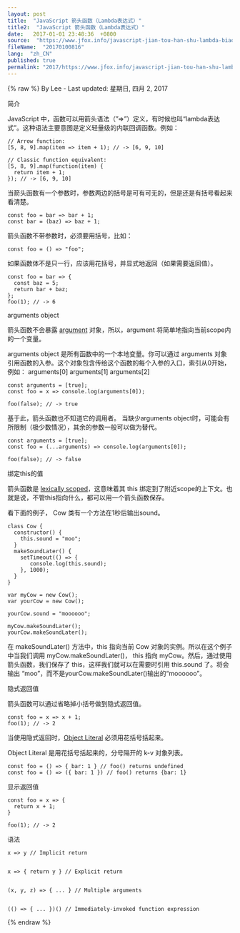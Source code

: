 ```yaml
---
layout: post
title:  "JavaScript 箭头函数（Lambda表达式）"
title2:  "JavaScript 箭头函数（Lambda表达式）"
date:   2017-01-01 23:48:36  +0800
source:  "https://www.jfox.info/javascript-jian-tou-han-shu-lambda-biao-da-shi.html"
fileName:  "20170100816"
lang:  "zh_CN"
published: true
permalink: "2017/https://www.jfox.info/javascript-jian-tou-han-shu-lambda-biao-da-shi.html"
---
```

{% raw %}
By Lee - Last updated: 星期日, 四月 2, 2017

简介

JavaScript 中，函数可以用箭头语法（”=>”）定义，有时候也叫“lambda表达式”。这种语法主要意图是定义轻量级的内联回调函数。例如：

    // Arrow function:
    [5, 8, 9].map(item => item + 1); // -> [6, 9, 10]
    
    // Classic function equivalent:
    [5, 8, 9].map(function(item) {
      return item + 1;
    }); // -> [6, 9, 10]

当箭头函数有一个参数时，参数两边的括号是可有可无的，但是还是有括号看起来看清楚。

    const foo = bar => bar + 1;
    const bar = (baz) => baz + 1;

箭头函数不带参数时，必须要用括号，比如：

    const foo = () => "foo";

如果函数体不是只一行，应该用花括号，并显式地返回（如果需要返回值）。

    const foo = bar => {
      const baz = 5;
      return bar + baz;
    };
    foo(1); // -> 6

arguments object

箭头函数不会暴露 [argument](https://www.jfox.info/go.php?url=https://developer.mozilla.org/en-US/docs/Web/JavaScript/Reference/Functions/arguments) 对象，所以，argument 将简单地指向当前scope内的一个变量。

arguments object 是所有函数中的一个本地变量。你可以通过 arguments 对象引用函数的入参。这个对象包含传给这个函数的每个入参的入口，索引从0开始，例如： 
arguments[0] 
arguments[1] 
arguments[2]

    const arguments = [true];
    const foo = x => console.log(arguments[0]);
    
    foo(false); // -> true

基于此，箭头函数也不知道它的调用者。 
当缺少arguments object时，可能会有所限制（极少数情况），其余的参数一般可以做为替代。

    const arguments = [true];
    const foo = (...arguments) => console.log(arguments[0]);
    
    foo(false); // -> false

绑定this的值

箭头函数是 [lexically scoped](https://www.jfox.info/go.php?url=http://stackoverflow.com/questions/1047454/what-is-lexical-scope)，这意味着其 this 绑定到了附近scope的上下文。也就是说，不管this指向什么，都可以用一个箭头函数保存。

看下面的例子， Cow 类有一个方法在1秒后输出sound。

    class Cow {
      constructor() {
        this.sound = "moo";
      }
      makeSoundLater() {
        setTimeout(() => {
           console.log(this.sound);
        }, 1000);
      }
    }
    
    var myCow = new Cow();
    var yourCow = new Cow();
    
    yourCow.sound = "moooooo";
    
    myCow.makeSoundLater();
    yourCow.makeSoundLater();

在 makeSoundLater() 方法中，this 指向当前 Cow 对象的实例。所以在这个例子中当我们调用 myCow.makeSoundLater()， this 指向 myCow。然后，通过使用箭头函数，我们保存了 this，这样我们就可以在需要时引用 this.sound 了。将会输出 “moo”，而不是yourCow.makeSoundLater()输出的“moooooo”。

隐式返回值

箭头函数可以通过省略掉小括号做到隐式返回值。

    const foo = x => x + 1;
    foo(1); // -> 2

当使用隐式返回时，[Object Literal](https://www.jfox.info/go.php?url=http://www.dyn-web.com/tutorials/object-literal/) 必须用花括号括起来。

Object Literal 是用花括号括起来的，分号隔开的 k-v 对象列表。

    const foo = () => { bar: 1 } // foo() returns undefined
    const foo = () => ({ bar: 1 }) // foo() returns {bar: 1}

显示返回值

    const foo = x => {
      return x + 1;
    }
    
    foo(1); // -> 2

语法

    
    x => y // Implicit return
    
    
    x => { return y } // Explicit return
    
    
    (x, y, z) => { ... } // Multiple arguments
    
    
    (() => { ... })() // Immediately-invoked function expression
{% endraw %}